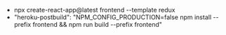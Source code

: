-  npx create-react-app@latest frontend --template redux
- "heroku-postbuild": "NPM_CONFIG_PRODUCTION=false npm install --prefix frontend && npm run build --prefix frontend"